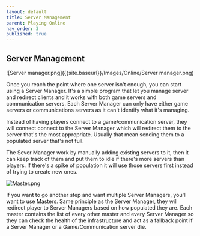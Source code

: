 ```yaml
---
layout: default
title: Server Management
parent: Playing Online
nav_order: 3
published: true
---
```

## Server Management

![Server manager.png]({{site.baseurl}}/Images/Online/Server manager.png)

Once you reach the point where one server isn't enough, you can start using a Server Manager. It's a simple program that let you manage server and redirect clients and it works with both game servers and communication servers. Each Server Manager can only have either game servers or communications servers as it can't identify what it's managing.

Instead of having players connect to a game/communication server, they will connect connect to the Server Manager which will redirect them to the server that's the most appropriate. Usually that mean sending them to a populated server that's not full.

The Sever Manager work by manually adding existing servers to it, then it can keep track of them and put them to idle if there's more servers than players. If there's a spike of population it will use those servers first instead of trying to create new ones.


![Master.png]({{site.baseurl}}/Images/Online/Master.png)

If you want to go another step and want multiple Server Managers, you'll want to use Masters. Same principle as the Server Manager, they will redirect player to Server Managers based on how populated they are.
Each master contains the list of every other master and every Server Manager so they can check the health of the infrastructure and act as a fallback point if a Server Manager or a Game/Communication server die.